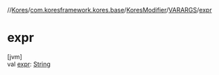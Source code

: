 //[Kores](../../../../index.md)/[com.koresframework.kores.base](../../index.md)/[KoresModifier](../index.md)/[VARARGS](index.md)/[expr](expr.md)

# expr

[jvm]\
val [expr](expr.md): [String](https://kotlinlang.org/api/latest/jvm/stdlib/kotlin/-string/index.html)
